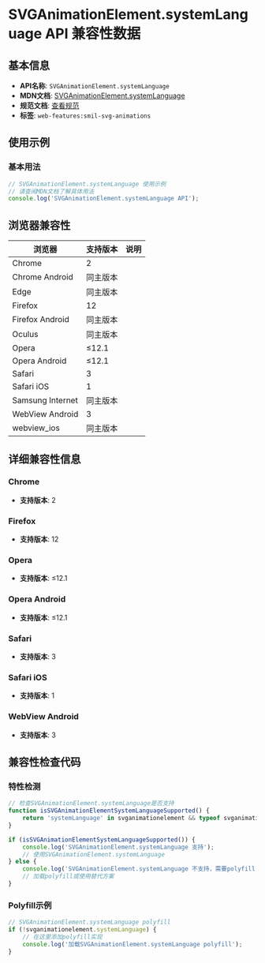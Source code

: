 # SVGAnimationElement.systemLanguage API 兼容性数据

## 基本信息

- **API名称**: `SVGAnimationElement.systemLanguage`
- **MDN文档**: [SVGAnimationElement.systemLanguage](https://developer.mozilla.org/docs/Web/API/SVGAnimationElement/systemLanguage)
- **规范文档**: [查看规范](https://svgwg.org/svg2-draft/types.html#__svg__SVGTests__systemLanguage)
- **标签**: `web-features:smil-svg-animations`

## 使用示例

### 基本用法

```javascript
// SVGAnimationElement.systemLanguage 使用示例
// 请查阅MDN文档了解具体用法
console.log('SVGAnimationElement.systemLanguage API');
```

## 浏览器兼容性

| 浏览器 | 支持版本 | 说明 |
|--------|----------|------|
| Chrome | 2 |  |
| Chrome Android | 同主版本 |  |
| Edge | 同主版本 |  |
| Firefox | 12 |  |
| Firefox Android | 同主版本 |  |
| Oculus | 同主版本 |  |
| Opera | ≤12.1 |  |
| Opera Android | ≤12.1 |  |
| Safari | 3 |  |
| Safari iOS | 1 |  |
| Samsung Internet | 同主版本 |  |
| WebView Android | 3 |  |
| webview_ios | 同主版本 |  |

## 详细兼容性信息

### Chrome

- **支持版本**: 2

### Firefox

- **支持版本**: 12

### Opera

- **支持版本**: ≤12.1

### Opera Android

- **支持版本**: ≤12.1

### Safari

- **支持版本**: 3

### Safari iOS

- **支持版本**: 1

### WebView Android

- **支持版本**: 3

## 兼容性检查代码

### 特性检测

```javascript
// 检查SVGAnimationElement.systemLanguage是否支持
function isSVGAnimationElementSystemLanguageSupported() {
    return 'systemLanguage' in svganimationelement && typeof svganimationelement.systemLanguage === 'function';
}

if (isSVGAnimationElementSystemLanguageSupported()) {
    console.log('SVGAnimationElement.systemLanguage 支持');
    // 使用SVGAnimationElement.systemLanguage
} else {
    console.log('SVGAnimationElement.systemLanguage 不支持，需要polyfill');
    // 加载polyfill或使用替代方案
}
```

### Polyfill示例

```javascript
// SVGAnimationElement.systemLanguage polyfill
if (!svganimationelement.systemLanguage) {
    // 在这里添加polyfill实现
    console.log('加载SVGAnimationElement.systemLanguage polyfill');
}
```

